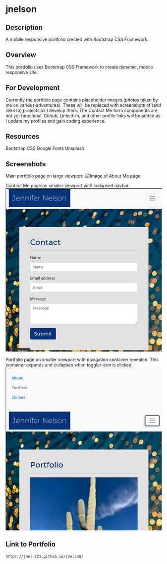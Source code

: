 # jnelson

## Description
A mobile responsive portfolio created with Bootstrap CSS Framework.

## Overview
This portfolio uses Bootstrap CSS Framework to create dynamic, mobile responsive site.  

## For Development
Currently the portfolio page contains placeholder images (photos taken by me on various adventures).  These will be replaced with screenshots of (and links to) projects as I develop them.  The Contact Me form components are not yet functional.  Github, Linked-In, and other profile links will be added as I update my profiles and gain coding experience.

## Resources 
Bootstrap CSS
Google Fonts
Unsplash 

## Screenshots

Main portfolio page on large viewport:
![Image of About Me page](./images/About-Me.png)

Contact Me page on smaller viewport with collapsed navbar
![Image of  collapsed navbar on Contact page](./images/Contact-Me-toggler.png)

Portfolio page on smaller viewport with navigation container revealed.  This  container expands and collapses when toggler icon is clicked.
![Image of expanded toggler menu on Portfolio page](./images/Portfolio-open-toggler.png)

## Link to Portfolio

    https://jnel-221.github.io/jnelson/

